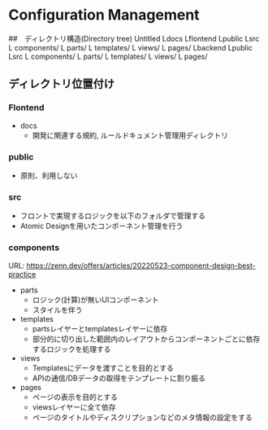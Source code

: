 # Configuration Management
##　ディレクトリ構造(Directory tree)
Untitled
  Ldocs
  Lflontend
    Lpublic
    Lsrc
        L components/
        L parts/
        L templates/
        L views/
        L pages/
  Lbackend
    Lpublic
    Lsrc
        L components/
        L parts/
        L templates/
        L views/
        L pages/
    
## ディレクトリ位置付け
### Flontend
- docs
    - 開発に関連する規約, ルールドキュメント管理用ディレクトリ

### public
- 原則、利用しない

### src
- フロントで実現するロジックを以下のフォルダで管理する
- Atomic Designを用いたコンポーネント管理を行う

### components
URL: https://zenn.dev/offers/articles/20220523-component-design-best-practice
- parts
  - ロジック(計算)が無いUIコンポーネント
  - スタイルを伴う
- templates
  - partsレイヤーとtemplatesレイヤーに依存
  - 部分的に切り出した範囲内のレイアウトからコンポーネントごとに依存するロジックを処理する
- views
  - Templatesにデータを渡すことを目的とする
  - APIの通信/DBデータの取得をテンプレートに割り振る
- pages
  - ページの表示を目的とする
  - viewsレイヤーに全て依存
  - ページのタイトルやディスクリプションなどのメタ情報の設定をする



